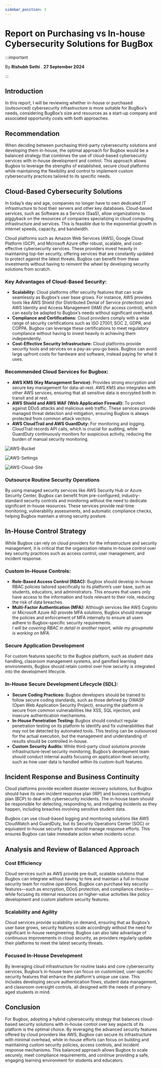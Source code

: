 ```yaml
---
sidebar_position: 3
---
```


# Report on Purchasing vs In-house Cybersecurity Solutions for BugBox

:::important

By **Rishubh Sethi** . **27 September 2024**

:::

## Introduction
In this report, I will be reviewing whether in-house or purchased (outsourced) cybersecurity infrastructure is more suitable for BugBox’s needs, considering BugBox’s size and resources as a start-up company and associated opportunity costs with both approaches.

## Recommendation
When deciding between purchasing third-party cybersecurity solutions and developing them in-house, the optimal approach for Bugbox would be a balanced strategy that combines the use of cloud-based cybersecurity services with in-house development and control. This approach allows Bugbox to leverage the strengths of established, secure cloud platforms while maintaining the flexibility and control to implement custom cybersecurity practices tailored to its specific needs.

## Cloud-Based Cybersecurity Solutions
In today’s day and age, companies no longer have to own dedicated IT infrastructure to host their servers and other key databases. Cloud-based services, such as Software as a Service (SaaS), allow organizations to piggyback on the resources of companies specializing in cloud computing infrastructure and services. This is feasible due to the exponential growth in internet speeds, capacity, and bandwidth.

Cloud platforms such as Amazon Web Services (AWS), Google Cloud Platform (GCP), and Microsoft Azure offer robust, scalable, and cost-effective cybersecurity services. These providers invest heavily in maintaining top-tier security, offering services that are constantly updated to protect against the latest threats. Bugbox can benefit from these investments without having to reinvent the wheel by developing security solutions from scratch.

### Key Advantages of Cloud-Based Security:
- **Scalability:** Cloud platforms offer security features that can scale seamlessly as Bugbox’s user base grows. For instance, AWS provides tools like AWS Shield (for Distributed Denial of Service protection) and AWS Identity and Access Management (IAM) (for access control), which can easily be adapted to Bugbox’s needs without significant overhead.
- **Compliance and Certifications:** Cloud providers comply with a wide range of security certifications such as ISO 27001, SOC 2, GDPR, and COPPA. Bugbox can leverage these certifications to meet regulatory compliance without having to invest heavily in achieving them independently.
- **Cost-Effective Security Infrastructure:** Cloud platforms provide security tools and services on a pay-as-you-go basis. Bugbox can avoid large upfront costs for hardware and software, instead paying for what it uses.

### Recommended Cloud Services for Bugbox:
- **AWS KMS (Key Management Service):** Provides strong encryption and secure key management for data-at-rest. AWS KMS also integrates with other AWS services, ensuring that all sensitive data is encrypted both in transit and at rest.
- **AWS Shield and AWS WAF (Web Application Firewall):** To protect against DDoS attacks and malicious web traffic. These services provide managed threat detection and mitigation, ensuring Bugbox is always protected from common attack vectors.
- **AWS CloudTrail and AWS GuardDuty:** For monitoring and logging. CloudTrail records API calls, which is crucial for auditing, while GuardDuty continuously monitors for suspicious activity, reducing the burden of manual security monitoring.

![AWS-Bucket](../img/AWS_Image_1.png)

![AWS-Settings](../img/AWS_Image_2.png)

 ![AWS-Cloud-Site](../img/AWS_Image_3.png)
 
### Outsource Routine Security Operations
By using managed security services like AWS Security Hub or Azure Security Center, Bugbox can benefit from pre-configured, industry-standard security controls and monitoring without the need to dedicate significant in-house resources. These services provide real-time monitoring, vulnerability assessments, and automatic compliance checks, helping Bugbox maintain a strong security posture.

## In-House Control Strategy
While Bugbox can rely on cloud providers for the infrastructure and security management, it is critical that the organization retains in-house control over key security practices such as access control, user management, and incident response.

### Custom In-House Controls:
- **Role-Based Access Control (RBAC):** Bugbox should develop in-house RBAC policies tailored specifically to its platform’s user base, such as students, educators, and administrators. This ensures that users only have access to the information and tools relevant to their role, reducing the risk of data breaches.
- **Multi-Factor Authentication (MFA):** Although services like AWS Cognito or Microsoft Azure AD provide MFA solutions, Bugbox should manage the policies and enforcement of MFA internally to ensure all users adhere to Bugbox-specific security requirements.  
  *I will be covering RBAC in detail in another report, while my groupmate is working on MFA.*

### Secure Application Development
For custom features specific to the Bugbox platform, such as student data handling, classroom management systems, and gamified learning environments, Bugbox should retain control over how security is integrated into the development lifecycle.

### In-House Secure Development Lifecycle (SDL):
- **Secure Coding Practices:** Bugbox developers should be trained to follow secure coding standards, such as those defined by OWASP (Open Web Application Security Project), ensuring the platform is secure from common vulnerabilities like XSS, SQL injection, and insecure authentication mechanisms.
- **In-House Penetration Testing:** Bugbox should conduct regular penetration testing on its platform to identify and fix vulnerabilities that may not be detected by automated tools. This testing can be outsourced for the actual execution, but the management and understanding of results should be controlled in-house.
- **Custom Security Audits:** While third-party cloud solutions provide infrastructure-level security monitoring, Bugbox’s development team should conduct internal audits focusing on application-level security, such as how user data is handled within its custom-built features.

## Incident Response and Business Continuity
Cloud platforms provide excellent disaster recovery solutions, but Bugbox should have its own incident response plan (IRP) and business continuity plan (BCP) to deal with cybersecurity incidents. The in-house team should be responsible for detecting, responding to, and mitigating incidents as they happen, including breaches involving sensitive student data.

Bugbox can use cloud-based logging and monitoring solutions like AWS CloudWatch and GuardDuty, but its Security Operations Center (SOC) or equivalent in-house security team should manage response efforts. This ensures Bugbox can take immediate action when incidents occur.

## Analysis and Review of Balanced Approach
### Cost Efficiency
Cloud services such as AWS provide pre-built, scalable solutions that Bugbox can integrate without having to hire and maintain a full in-house security team for routine operations. Bugbox can purchase key security features—such as encryption, DDoS protection, and compliance checks—while focusing its internal resources on higher-value activities like policy development and custom platform security features.

### Scalability and Agility
Cloud services provide scalability on demand, ensuring that as Bugbox’s user base grows, security features scale accordingly without the need for significant in-house reengineering. Bugbox can also take advantage of continuous improvements in cloud security, as providers regularly update their platforms to meet the latest security threats.

### Focused In-House Development
By leveraging cloud infrastructure for routine tasks and core cybersecurity services, Bugbox’s in-house team can focus on customized, user-specific security features that enhance the platform's unique use case. This includes developing secure authentication flows, student data management, and classroom oversight controls, all designed with the needs of primary-aged students in mind.

## Conclusion
For Bugbox, adopting a hybrid cybersecurity strategy that balances cloud-based security solutions with in-house control over key aspects of its platform is the optimal choice. By leveraging the advanced security features offered by cloud providers like AWS, Bugbox can secure its infrastructure with minimal overhead, while in-house efforts can focus on building and maintaining custom security policies, access controls, and incident response mechanisms. This balanced approach allows Bugbox to scale securely, meet compliance requirements, and continue providing a safe, engaging learning environment for students and educators.

